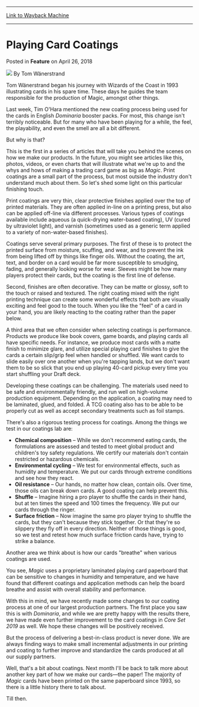 
---
[Link to Wayback Machine](https://web.archive.org/web/20180426144337/https://magic.wizards.com/en/articles/archive/feature/playing-card-coatings-2018-04-26)

[_metadata_:wayback_url]:- "https://magic.wizards.com/en/articles/archive/feature/playing-card-coatings-2018-04-26"
[_metadata_:wayback_raw_url]:- "https://web.archive.org/web/20180426144337id_/https://magic.wizards.com/en/articles/archive/feature/playing-card-coatings-2018-04-26"
[_metadata_:wayback_capture_timestamp]:- "2018-04-26 14:43:37+00:00"
[_metadata_:publish_date]:- "2018-04-26"
[_metadata_:description]:- "Learn about the recent changes we've made to our card-coating process, and the reasoning behind them."
[_metadata_:generator]:- "Drupal 7 (http://drupal.org)"
---


Playing Card Coatings
=====================



 Posted in **Feature**
 on April 26, 2018 






![](https://media.magic.wizards.com/styles/auth_small/public/images/person/Authorpic_Tom-Wanerstrand.jpg)
By Tom Wänerstrand




 Tom Wänerstrand began his journey with Wizards of the Coast in 1993 illustrating cards in his spare time. These days he guides the team responsible for the production of Magic, amongst other things. 






Last week, Tim O'Hara mentioned the new coating process being used for the cards in English *Dominaria* booster packs. For most, this change isn't terribly noticeable. But for many who have been playing for a while, the feel, the playability, and even the smell are all a bit different.


But why is that?


This is the first in a series of articles that will take you behind the scenes on how we make our products. In the future, you might see articles like this, photos, videos, or even charts that will illustrate what we're up to and the whys and hows of making a trading card game as big as *Magic*. Print coatings are a small part of the process, but most outside the industry don't understand much about them. So let's shed some light on this particular finishing touch.


Print coatings are very thin, clear protective finishes applied over the top of printed materials. They are often applied in-line on a printing press, but also can be applied off-line via different processes. Various types of coatings available include aqueous (a quick-drying water-based coating), UV (cured by ultraviolet light), and varnish (sometimes used as a generic term applied to a variety of non-water-based finishes).


Coatings serve several primary purposes. The first of these is to protect the printed surface from moisture, scuffing, and wear, and to prevent the ink from being lifted off by things like finger oils. Without the coating, the art, text, and border on a card would be far more susceptible to smudging, fading, and generally looking worse for wear. Sleeves might be how many players protect their cards, but the coating is the first line of defense.


Second, finishes are often decorative. They can be matte or glossy, soft to the touch or raised and textured. The right coating mixed with the right printing technique can create some wonderful effects that both are visually exciting and feel good to the touch. When you like the "feel" of a card in your hand, you are likely reacting to the coating rather than the paper below.


A third area that we often consider when selecting coatings is performance. Products we produce like book covers, game boards, and playing cards all have specific needs. For instance, we produce most cards with a matte finish to minimize glare, and utilize special playing card finishes to give the cards a certain slip/grip feel when handled or shuffled. We want cards to slide easily over one another when you're tapping lands, but we don't want them to be so slick that you end up playing 40-card pickup every time you start shuffling your Draft deck.


Developing these coatings can be challenging. The materials used need to be safe and environmentally friendly, and run well on high-volume production equipment. Depending on the application, a coating may need to be laminated, glued, and folded. A TCG coating also has to be able to be properly cut as well as accept secondary treatments such as foil stamps.


There's also a rigorous testing process for coatings. Among the things we test in our coatings lab are:


* **Chemical composition** – While we don't recommend eating cards, the formulations are assessed and tested to meet global product and children's toy safety regulations. We certify our materials don't contain restricted or hazardous chemicals.
* **Environmental cycling** – We test for environmental effects, such as humidity and temperature. We put our cards through extreme conditions and see how they react.
* **Oil resistance** – Our hands, no matter how clean, contain oils. Over time, those oils can break down cards. A good coating can help prevent this.
* **Shuffle** – Imagine hiring a pro player to shuffle the cards in their hand, but at ten times the speed and 100 times the frequency. We put our cards through the ringer.
* **Surface friction** – Now imagine the same pro player trying to shuffle the cards, but they can't because they stick together. Or that they're so slippery they fly off in every direction. Neither of those things is good, so we test and retest how much surface friction cards have, trying to strike a balance.

Another area we think about is how our cards "breathe" when various coatings are used.


You see, *Magic* uses a proprietary laminated playing card paperboard that can be sensitive to changes in humidity and temperature, and we have found that different coatings and application methods can help the board breathe and assist with overall stability and performance.


With this in mind, we have recently made some changes to our coating process at one of our largest production partners. The first place you saw this is with *Dominaria*, and while we are pretty happy with the results there, we have made even further improvement to the card coatings in *Core Set 2019* as well. We hope these changes will be positively received.


But the process of delivering a best-in-class product is never done. We are always finding ways to make small incremental adjustments in our printing and coating to further improve and standardize the cards produced at all our supply partners.


Well, that's a bit about coatings. Next month I'll be back to talk more about another key part of how we make our cards—the paper! The majority of *Magic* cards have been printed on the same paperboard since 1993, so there is a little history there to talk about.


Till then.







